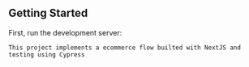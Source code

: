 ## Getting Started

First, run the development server:

```
This project implements a ecommerce flow builted with NextJS and testing using Cypress
```
